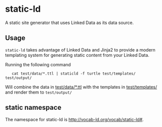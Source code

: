 static-ld
==========

A static site generator that uses Linked Data as its data source.


Usage
-------

`static-ld` takes advantage of Linked Data and Jinja2 to provide a modern
templating system for generating static content from your Linked Data.

Running the following command

```
   cat test/data/*.ttl | staticld -f turtle test/templates/ test/output/
```

Will combine the data in [test/data/*.ttl](test/data) with the templates in [test/templates/](test/templates) and
render them to `test/output/`



static namespace
------------------

The namespace for static-ld is http://vocab-ld.org/vocab/static-ld#. 
